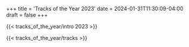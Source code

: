 +++
title = 'Tracks of the Year 2023'
date = 2024-01-31T11:30:09-04:00
draft = false
+++

{{< tracks_of_the_year/intro 2023 >}}

{{< tracks_of_the_year/tracks >}}

